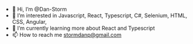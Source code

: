 - 👋 Hi, I’m @Dan-Storm
- 👀 I’m interested in Javascript, React, Typescript, C#, Selenium, HTML, CSS, Angular, 
- 🌱 I’m currently learning more about React and Typescript
- 📫 How to reach me stormdanp@gmail.com

